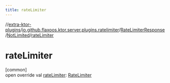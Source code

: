 ```yaml
---
title: rateLimiter
---
```


//[extra-ktor-plugins](../../../../index.md)/[io.github.flaxoos.ktor.server.plugins.ratelimiter](../../index.md)/[RateLimiterResponse](../index.md)/[NotLimited](index.md)/[rateLimiter](rate-limiter.md)

# rateLimiter

[common]\
open override val [rateLimiter](rate-limiter.md): [RateLimiter](../../-rate-limiter/index.md)




